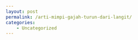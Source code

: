 ```yaml
---
layout: post
permalink: /arti-mimpi-gajah-turun-dari-langit/
categories:
    - Uncategorized
---
```


